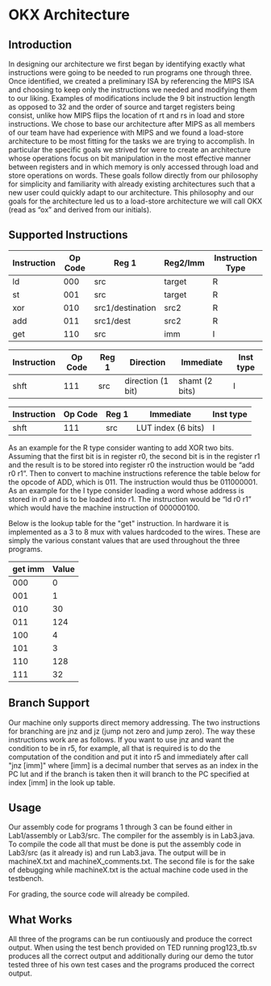 # OKX Architecture 
## Introduction
In designing our architecture we first began by identifying exactly what instructions were going to be needed to run programs one through three. Once identified, we created a preliminary ISA by referencing the MIPS ISA and choosing to keep only the instructions we needed and modifying them to our liking. Examples of modifications include the 9 bit instruction length as opposed to 32 and the order of source and target registers being consist, unlike how MIPS flips the location of rt and rs in load and store instructions. We chose to base our architecture after MIPS as all members of our team have had experience with MIPS and we found a load-store architecture to be most fitting for the tasks we are trying to accomplish. In particular the specific goals we strived for were to create an architecture whose operations focus on bit manipulation in the most effective manner between registers and in which memory is only accessed through load and store operations on words. These goals follow directly from our philosophy for simplicity and familiarity with already existing architectures such that a new user could quickly adapt to our architecture. This philosophy and our goals for the architecture led us to a load-store architecture we will call OKX (read as “ox” and derived from our initials).

## Supported Instructions

| Instruction | Op Code | Reg 1            | Reg2/Imm | Instruction Type |
|-------------|---------|------------------|----------|------------------|
| ld          | 000     | src              | target   | R                |
| st          | 001     | src              |   target | R                |
| xor         | 010     | src1/destination | src2     | R                |
| add         | 011     | src1/dest        | src2     | R                |
| get         | 110     | src              | imm      | I                |

| Instruction | Op Code | Reg 1 | Direction         | Immediate      | Inst type |
|-------------|---------|-------|-------------------|----------------|-----------|
| shft      | 111     | src   | direction (1 bit) | shamt (2 bits) | I         |

| Instruction | Op Code | Reg 1 | Immediate      | Inst type |
|-------------|---------|-------|----------------|-----------|
| shft      | 111     | src   |  LUT index (6 bits) | I         |

As an example for the R type consider wanting to add XOR two bits. Assuming that the first bit is in register r0, the second bit is in the register r1 and the result is to be stored into register r0 the instruction would be “add r0 r1”. Then to convert to machine instructions reference the table below for the opcode of ADD, which is 011. The instruction would thus be 011000001.
As an example for the I type consider loading a word whose address is stored in r0 and is to be loaded into r1. The instruction would be “ld r0 r1” which would have the machine instruction of 000000100.

Below is the lookup table for the "get" instruction. In hardware it is implemented as a 3 to 8 mux with 
values hardcoded to the wires. These are simply the various constant values
that are used throughout the three programs. 

| get imm | Value |
|------|---------|
| 000 | 0   | 
| 001 | 1 | 
| 010 | 30  | 
| 011 | 124  | 
| 100 | 4  | 
| 101 |  3 | 
| 110 | 128  | 
| 111 |  32 | 

## Branch Support
Our machine only supports direct memory addressing. The two instructions for branching
are jnz and jz (jump not zero and jump zero). The way these instructions work are as follows.
If you want to use jnz and want the condition to be in r5, for example, all that
is required is to do the computation of the condition and put it into r5 and immediately after 
call "jnz [imm]" where [imm] is a decimal number that serves as an index in the PC lut 
and if the branch is taken then it will branch to the PC specified at index [imm] in the look up table.
 

## Usage
Our assembly code for programs 1 through 3 can be found either in Lab1/assembly or Lab3/src. The compiler
for the assembly is in Lab3.java. To compile the code all that must be done is put the assembly code in Lab3/src (as it already is)
and run Lab3.java. The output will be in machineX.txt and machineX_comments.txt. The second file
is for the sake of debugging while machineX.txt is the actual machine code used in the testbench.

For grading, the source code will already be compiled. 

## What Works
All three of the programs can be run contiuously and produce the correct output. When using the test bench provided on TED running prog123_tb.sv produces all the correct output and additionally during our demo the tutor tested three of his own test cases and the programs produced the correct output. 
